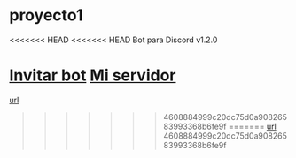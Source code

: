 # proyecto1
<<<<<<< HEAD
<<<<<<< HEAD
Bot para Discord v1.2.0

[Invitar bot](https://discordapp.com/oauth2/authorize?client_id=431198347647385600&scope=bot&permissions=2146958591)
[Mi servidor](https://discordapp.com/invite/D97JYXh)
=======
[url](https://google.com/)
>>>>>>> 4608884999c20dc75d0a90826583993368b6fe9f
=======
[url](https://google.com/)
>>>>>>> 4608884999c20dc75d0a90826583993368b6fe9f
